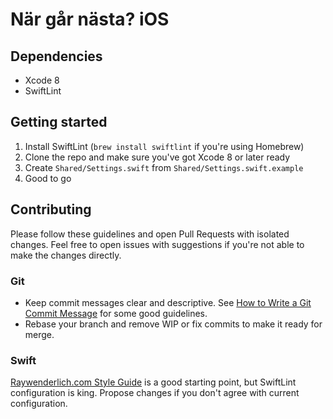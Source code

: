 # När går nästa? iOS

## Dependencies

- Xcode 8
- SwiftLint

## Getting started

1. Install SwiftLint (`brew install swiftlint` if you're using Homebrew)
2. Clone the repo and make sure you've got Xcode 8 or later ready
3. Create `Shared/Settings.swift` from `Shared/Settings.swift.example`
4. Good to go

## Contributing

Please follow these guidelines and open Pull Requests with isolated changes.
Feel free to open issues with suggestions if you're not able to make the changes
directly.

### Git

- Keep commit messages clear and descriptive. See [How to Write a Git Commit
  Message](http://chris.beams.io/posts/git-commit/) for some good guidelines.
- Rebase your branch and remove WIP or fix commits to make it ready for merge.

### Swift

[Raywenderlich.com Style Guide](
https://github.com/raywenderlich/swift-style-guide) is a good starting point,
but SwiftLint configuration is king. Propose changes if you don't agree with
current configuration.
